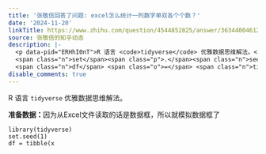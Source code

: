 ```yaml
---
title: '张敬信回答了问题: excel怎么统计一列数字单双各个个数？'
date: '2024-11-20'
linkTitle: https://www.zhihu.com/question/4544852825/answer/36344004612
source: 张敬信的知乎动态
description: |-
  <p data-pid="ERHhI0nT">R 语言 <code>tidyverse</code> 优雅数据思维解法。</p><p data-pid="ucJ8NoqT"><b>准备数据：</b>因为从Excel文件读取的话是数据框，所以就模拟数据框了</p><div class="highlight"><pre><code class="language-ada"><span class="n">library</span><span class="p">(</span><span class="n">tidyverse</span><span class="p">)</span>
  <span class="n">set</span><span class="p">.</span><span class="n">seed</span><span class="p">(</span><span class="mi">1</span><span class="p">)</span>
  <span class="n">df</span> <span class="o">=</span> <span class="n">tibble</span><span class="p">(</span><span class="n">x</span> <span ...
disable_comments: true
---
```

<p data-pid="ERHhI0nT">R 语言 <code>tidyverse</code> 优雅数据思维解法。</p><p data-pid="ucJ8NoqT"><b>准备数据：</b>因为从Excel文件读取的话是数据框，所以就模拟数据框了</p><div class="highlight"><pre><code class="language-ada"><span class="n">library</span><span class="p">(</span><span class="n">tidyverse</span><span class="p">)</span>
<span class="n">set</span><span class="p">.</span><span class="n">seed</span><span class="p">(</span><span class="mi">1</span><span class="p">)</span>
<span class="n">df</span> <span class="o">=</span> <span class="n">tibble</span><span class="p">(</span><span class="n">x</span> <span ...